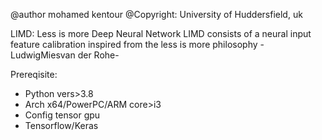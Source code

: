 @author mohamed kentour
@Copyright: University of Huddersfield, uk 

LIMD: Less is more Deep Neural Network 
LIMD consists of a neural input feature calibration inspired from the less is more philosophy -LudwigMiesvan der Rohe-

Prereqisite:
- Python vers>3.8
- Arch x64/PowerPC/ARM core>i3
- Config tensor gpu
- Tensorflow/Keras
